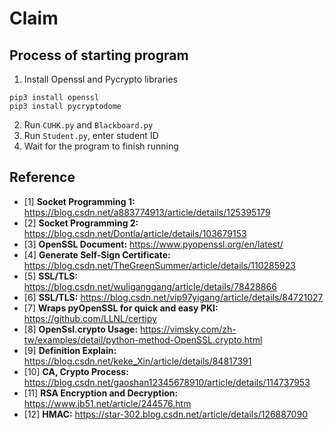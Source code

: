 # Claim

## Process of starting program
1. Install Openssl and Pycrypto libraries
```shell
pip3 install openssl
pip3 install pycryptodome
```
2. Run `CUHK.py` and `Blackboard.py`
3. Run `Student.py`, enter student ID
4. Wait for the program to finish running



## Reference
- [1]  **Socket Programming 1:** https://blog.csdn.net/a883774913/article/details/125395179
- [2]  **Socket Programming 2:** https://blog.csdn.net/Dontla/article/details/103679153
- [3]  **OpenSSL Document:** https://www.pyopenssl.org/en/latest/
- [4]  **Generate Self-Sign Certificate:** https://blog.csdn.net/TheGreenSummer/article/details/110285923
- [5]  **SSL/TLS:** https://blog.csdn.net/wuliganggang/article/details/78428866
- [6]  **SSL/TLS:** https://blog.csdn.net/vip97yigang/article/details/84721027
- [7]  **Wraps pyOpenSSL for quick and easy PKI:** https://github.com/LLNL/certipy
- [8]  **OpenSsl.crypto Usage:** https://vimsky.com/zh-tw/examples/detail/python-method-OpenSSL.crypto.html
- [9]  **Definition Explain:** https://blog.csdn.net/keke_Xin/article/details/84817391
- [10] **CA, Crypto Process:** https://blog.csdn.net/gaoshan12345678910/article/details/114737953
- [11] **RSA Encryption and Decryption:** https://www.jb51.net/article/244576.htm
- [12] **HMAC:** https://star-302.blog.csdn.net/article/details/126887090